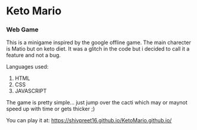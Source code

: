 # Keto Mario

### Web Game

This is a minigame inspired by the google offline game. The main charecter is Matio but on keto diet. It was a glitch in the code but i decided to call it a feature and not a bug.

Languages used:
  1. HTML
  2. CSS
  3. JAVASCRIPT
  
The game is pretty simple... just jump over the cacti which may or maynot speed up with time or gets thicker ;) 

You can play it at:
https://shivpreet16.github.io/KetoMario.github.io/
